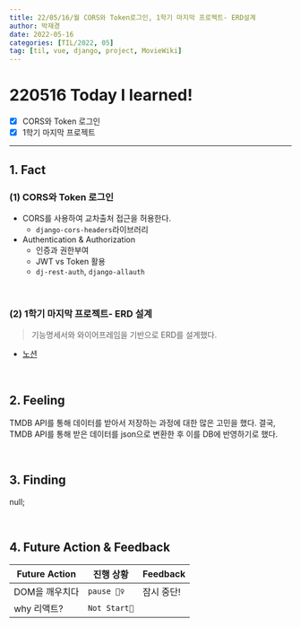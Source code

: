 ```yaml
---
title: 22/05/16/월 CORS와 Token로그인, 1학기 마지막 프로젝트- ERD설계
author: 박재경
date: 2022-05-16
categories: [TIL/2022, 05]
tag: [til, vue, django, project, MovieWiki]
---
```


# 220516 Today I learned!

- [x]  CORS와 Token 로그인
- [x] 1학기 마지막 프로젝트

---

## 1. Fact 

### (1) CORS와 Token 로그인

- CORS를 사용하여 교차출처 접근을 허용한다. 
  - `django-cors-headers`라이브러리
- Authentication & Authorization
  - 인증과 권한부여
  - JWT vs Token 활용
  - `dj-rest-auth`, `django-allauth`

<br>

### (2) 1학기 마지막 프로젝트- ERD 설계

> 기능명세서와 와이어프레임을 기반으로 ERD를 설계했다.

- [노션](https://www.notion.so/Project-65922167b74447a49f2d13dcb46b7352)

<br>

## 2. Feeling

TMDB API를 통해 데이터를 받아서 저장하는 과정에 대한 많은 고민을 했다. 결국, TMDB API를 통해 받은 데이터를 json으로 변환한 후 이를 DB에 반영하기로 했다. 

<br>

## 3. Finding 

null;

<br>

## 4. Future Action & Feedback

| Future Action  | 진행 상황    | Feedback   |
| -------------- | ------------ | ---------- |
| DOM을 깨우치다 | `pause 🤦‍♀️`   | 잠시 중단! |
| why 리액트?    | `Not Start🌙` |            |

<br>
